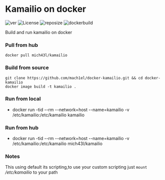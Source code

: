 # Kamailio on docker 
![ver](https://img.shields.io/github/v/release/mach1el/docker-kamailio?color=red&style=plastic)
![License](https://img.shields.io/github/license/mach1el/docker-kamailio?color=yellow&style=plastic)
![reposize](https://img.shields.io/github/repo-size/mach1el/docker-kamailio?color=orange&style=plastic)
![dockerbuild](https://img.shields.io/docker/automated/mich43l/kamailio?style=plastic)

Build and run kamailio on docker

### Pull from hub
	docker pull mich43l/kamailio

### Build from source
	git clone https://github.com/mach1el/docker-kamailio.git && cd docker-kamailio
	docker image build -t kamailio .
	
### Run from local
*	docker run -tid --rm --network=host --name=kamailio -v /etc/kamailio:/etc/kamailio kamailio 

### Run from hub
* docker run -tid --rm --network=host --name=kamailio -v /etc/kamailio:/etc/kamailio mich43l/kamailio 

### Notes
This using default its scripting,to use your custom scripting just `mount` */etc/kamailio* to your path